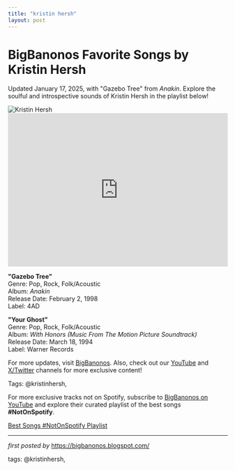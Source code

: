 ```yaml
---
title: "kristin hersh"
layout: post
---
```

<!-- Title of the Post -->
<h1 >BigBanonos Favorite Songs by Kristin Hersh</h1> <!-- Introductory Text -->
<p >Updated January 17, 2025, with "Gazebo Tree" from <em>Anakin</em>. Explore the soulful and introspective sounds of Kristin Hersh in the playlist below!</p> <!-- Featured Image -->
<div > <img src="https://i.scdn.co/image/ab6761610000e5eb42786b46d23e2f984fbf833a" alt="Kristin Hersh" />
</div> <!-- Spotify Embed -->
<div > <iframe src="https://open.spotify.com/embed/playlist/1p6LlDxFyuD760C4gTeCnk?utm_source=generator" width="100%" height="352" frameborder="0" allowfullscreen="" allow="autoplay; clipboard-write; encrypted-media; fullscreen; picture-in-picture" loading="lazy"></iframe>
</div> <!-- Song Information -->
<div > <p><strong>"Gazebo Tree"</strong><br> Genre: Pop, Rock, Folk/Acoustic<br> Album: <em>Anakin</em><br> Release Date: February 2, 1998<br> Label: 4AD</p> <p><strong>"Your Ghost"</strong><br> Genre: Pop, Rock, Folk/Acoustic<br> Album: <em>With Honors (Music From The Motion Picture Soundtrack)</em><br> Release Date: March 18, 1994<br> Label: Warner Records</p>
</div> <!-- Footer Links -->
<div > <p>For more updates, visit <a href="https://bigbanonos.blogspot.com/" target="_blank">BigBanonos</a>. Also, check out our <a href="https://www.youtube.com/@BigBanonos" target="_blank">YouTube</a> and <a href="https://x.com/bigbanonos" target="_blank">X/Twitter</a> channels for more exclusive content!</p>
</div> <!-- Tags -->
<p >Tags: @kristinhersh,</p>


<!--Subscribe and Playlist Links-->
<div>
    <p>For more exclusive tracks not on Spotify, subscribe to <a href="https://www.youtube.com/@BigBanonos" target="_blank">BigBanonos on YouTube</a> and explore their curated playlist of the best songs <strong>#NotOnSpotify</strong>.</p>
    <p><a href="https://www.youtube.com/playlist?list=PLtuNtuTatqI0kFahUCbtbfenC_ET5O_tr" target="_blank">Best Songs #NotOnSpotify Playlist<br /></a></p></div>

<hr />

<p><em>first posted by</em> <a href="https://bigbanonos.blogspot.com/" rel="noopener" target="_new">https://bigbanonos.blogspot.com/</a></p>

<p>tags: @kristinhersh,</p>
